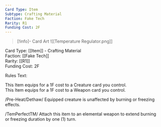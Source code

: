 ```yaml
---
Card Type: Item
Subtype: Crafting Material
Faction: Fake Tech
Rarity: R1
Funding Cost: 2F
---
```

> [!info]- Card Art
> ![[Temperature Regulator.png]]

Card Type: [[Item]] - Crafting Material  
Faction: [[Fake Tech]]  
Rarity: [[R1]]  
Funding Cost: 2F  

Rules Text:  

This Item equips for a 1F cost to a Creature card you control.  
This Item equips for a 1F cost to a Weapon card you control.  

/Pre-Heat/Dethaw/ Equipped creature is unaffected by burning or freezing effects.  

/TemPerfectTM/ Attach this item to an elemental weapon to extend burning or freezing duration by one (1) turn.  